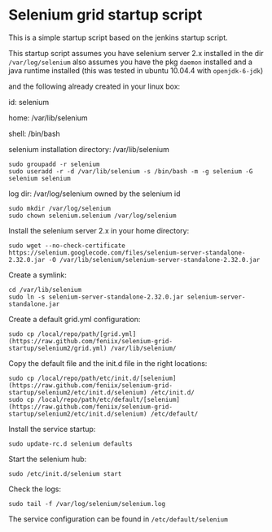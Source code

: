 Selenium grid startup script
============================

This is a simple startup script based on the jenkins startup script.

This startup script assumes you have selenium server 2.x installed in the dir `/var/log/selenium`
also assumes you have the pkg `daemon` installed and a java runtime installed (this was tested in ubuntu 10.04.4 with `openjdk-6-jdk`)

and the following already created in your linux box:

id: selenium

home: /var/lib/selenium

shell: /bin/bash

selenium installation directory: /var/lib/selenium

    sudo groupadd -r selenium
    sudo useradd -r -d /var/lib/selenium -s /bin/bash -m -g selenium -G selenium selenium

log dir: /var/log/selenium owned by the selenium id

    sudo mkdir /var/log/selenium
    sudo chown selenium.selenium /var/log/selenium


Install the selenium server 2.x in your home directory:

    sudo wget --no-check-certificate https://selenium.googlecode.com/files/selenium-server-standalone-2.32.0.jar -O /var/lib/selenium/selenium-server-standalone-2.32.0.jar

Create a symlink:

    cd /var/lib/selenium
    sudo ln -s selenium-server-standalone-2.32.0.jar selenium-server-standalone.jar
    
Create a default grid.yml configuration:

    sudo cp /local/repo/path/[grid.yml](https://raw.github.com/feniix/selenium-grid-startup/selenium2/grid.yml) /var/lib/selenium/
    
Copy the default file and the init.d file in the right locations:

    sudo cp /local/repo/path/etc/init.d/[selenium](https://raw.github.com/feniix/selenium-grid-startup/selenium2/etc/init.d/selenium) /etc/init.d/
    sudo cp /local/repo/path/etc/default/[selenium](https://raw.github.com/feniix/selenium-grid-startup/selenium2/etc/init.d/selenium) /etc/default/
   
Install the service startup:

    sudo update-rc.d selenium defaults
   
Start the selenium hub:

    sudo /etc/init.d/selenium start
    
Check the logs:

    sudo tail -f /var/log/selenium/selenium.log
    
The service configuration can be found in `/etc/default/selenium`

